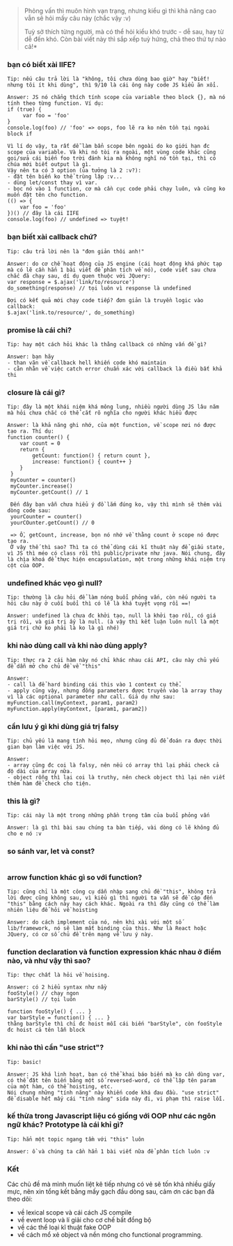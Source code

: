 > Phỏng vấn thì muôn hình vạn trạng, nhưng kiểu gì thì khả năng cao vẫn sẽ hỏi mấy câu này (chắc vậy :v)
> 
> Tuỳ sở thích từng người, mà có thể hỏi kiểu khó trước - dễ sau, hay từ dễ đến khó. Còn bài viết này thì sắp xếp tuỳ hứng, chả theo thứ tự nào cả!*

### bạn có biết xài IIFE?
```
Tip: nếu câu trả lời là "không, tôi chưa dùng bao giờ" hay "biết! nhưng tôi ít khi dùng", thì 9/10 là cái ông này code JS kiểu ăn xổi.

Answer: JS nó chẳng thích tính scope của variable theo block {}, mà nó tính theo từng function. Ví dụ:
if (true) {
     var foo = 'foo'
}
console.log(foo) // 'foo' => oops, foo lẽ ra ko nên tồn tại ngoài block if

Vì lí do vậy, ta rất dễ làm bẩn scope bên ngoài do ko giới hạn đc scope của variable. Và khi nó tòi ra ngoài, một vùng code khác cũng gọi/sửa cái biến foo trời đánh kia mà không nghĩ nó tồn tại, thì có chúa mới biết output là gì.
Vậy nên ta có 3 option (ủa tưởng là 2 :v?):
- đặt tên biến ko thể trùng lặp :v...
- dùng let/const thay vì var.
- bọc nó vào 1 function, cơ mà cần cục code phải chạy luôn, và cũng ko muốn đặt tên cho function.
(() => {
    var foo = 'foo'
})() // đây là cái IIFE
console.log(foo) // undefined => tuyệt!
```

### bạn biết xài callback chứ?
```
Tip: câu trả lời nên là "đơn giản thôi anh!"

Answer: do cơ chế hoạt động của JS engine (cái hoạt động khá phức tạp mà có lẽ cần hẳn 1 bài viết để phân tích về nó), code viết sau chưa chắc đã chạy sau, dí dụ quen thuộc với JQuery:
var response = $.ajax('link/to/resource')
do_something(response) // tọi luôn vì response là undefined

Đợi có kết quả mới chạy code tiếp? đơn giản là truyền logic vào callback:
$.ajax('link.to/resource/', do_something)
```

### promise là cái chi?
```
Tip: hay một cách hỏi khác là thằng callback có những vấn đề gì?

Answer: bạn hãy
- than vãn về callback hell khiến code khó maintain
- cằn nhằn về việc catch error chuẩn xác với callback là điều bất khả thi
```

### closure là cái gì?
```
Tip: đây là một khái niệm khá mông lung, nhiều người dùng JS lâu năm mà hỏi chưa chắc có thể cắt rõ nghĩa cho người khác hiểu được

Answer: là khả năng ghi nhớ, của một function, về scope nơi nó được tạo ra. Thí dụ:
function counter() {
    var count = 0
    return {
        getCount: function() { return count },
        increase: function() { count++ }
    }
 }
 myCounter = counter()
 myCounter.increase()
 myCounter.getCount() // 1
 
 Đến đây bạn vẫn chưa hiểu ý đồ lắm đúng ko, vậy thì mình sẽ thêm vài dòng code sau:
 yourCounter = counter()
 yourCOunter.getCount() // 0
 
 => Ồ, getCount, increase, bọn nó nhớ về thằng count ở scope nó được tạo ra.
 Ờ vậy thế thì sao? Thì ta có thể dùng cái kĩ thuật này để giấu state, vì JS thì méo có class rồi thì public/private như java. Nói chung, đây là chìa khoá để thực hiện encapsulation, một trong những khái niệm trụ cột của OOP.
```

### undefined khác vẹo gì null?
```
Tip: thường là câu hỏi để làm nóng buổi phỏng vấn, còn nếu người ta hỏi câu này ở cuối buổi thì có lẽ là khá tuyệt vọng rồi ==!

Answer: undefined là chưa đc khởi tạo, null là khởi tạo rồi, có giá trị rồi, và giá trị ấy là null. (à vậy thì kết luận luôn null là một giá trị chứ ko phải là ko là gì nhé)
```

### khi nào dùng call và khi nào dùng apply?
```
Tip: thực ra 2 cái hàm này nó chỉ khác nhau cái API, câu này chủ yếu để dẫn mở cho chủ đề về "this"

Answer:
- call là để hard binding cái this vào 1 context cụ thể.
- apply cũng vậy, nhưng đống parameters được truyền vào là array thay vì là các optional parameter như call. Giả dụ như sau:
myFunction.call(myContext, param1, param2)
myFunction.apply(myContext, [param1, param2])
```

### cần lưu ý gì khi dùng giá trị falsy
```
Tip: chủ yếu là mang tính hỏi mẹo, nhưng cũng đủ để đoán ra được thời gian bạn làm việc với JS.

Answer:
- array cũng đc coi là falsy, nên nếu có array thì lại phải check cả độ dài của array nữa.
- object rỗng thì lại coi là truthy, nên check object thì lại nên viết thêm hàm để check cho tiện.
```

### this là gì?
```
Tip: cái này là một trong những phần trọng tâm của buổi phỏng vấn

Answer: là gì thì bài sau chúng ta bàn tiếp, vài dòng có lẽ không đủ cho e nó :v
```

### so sánh var, let và const?
```
```

### arrow function khác gì so với function?
```
Tip: cũng chỉ là một công cụ dẫn nhập sang chủ đề "this", không trả lời được cũng không sau, vì kiểu gì thì người ta vẫn sẽ đề cập đến "this" bằng cách này hay cách khác. Ngoài ra thì đây cũng có thể làm nhiên liệu để hỏi về hoisting

Answer: do cách implement của nó, nên khi xài với một số lib/framework, nó sẽ làm mất binding của this. Như là React hoặc JQuery, có cơ số chủ đề trên mạng về lưu ý này.
```

### function declaration và function expression khác nhau ở điểm nào, và như vậy thì sao?
```
Tip: thực chất là hỏi về hoising.

Answer: có 2 hiểu syntax như nầy
fooStyle() // chạy ngon
barStyle() // tọi luôn

function fooStyle() { ... }
var barStyle = function() { ... }
thằng barStyle thì chỉ đc hoist mỗi cái biến "barStyle", còn fooStyle đc hoist cả tên lẫn block
```

### khi nào thì cần "use strict"?
```
Tip: basic!

Answer: JS khá linh hoạt, bạn có thể khai báo biến mà ko cần dùng var, có thể đặt tên biến bằng một số reversed-word, có thể lặp tên param của một hàm, có thể hoisting, etc.
Nói chung những "tính năng" này khiến code khá đau đầu. "use strict" để disable hết mấy cái "tính năng" sida này đi, vi phạm thì raise lỗi.
```

### kế thừa trong Javascript liệu có giống với OOP như các ngôn ngữ khác? Prototype là cái khỉ gì?
```
Tip: hẳn một topic ngang tầm với "this" luôn

Answer: ồ và chúng ta cần hẳn 1 bài viết nữa để phân tích luôn :v
```

### Kết

Các chủ đề mà mình muốn liệt kê tiếp nhưng có vẻ sẽ tốn khả nhiều giấy mực, nên xin tổng kết bằng mấy gạch đầu dòng sau, cảm ơn các bạn đã theo dõi:
- về lexical scope và cái cách JS compile
- về event loop và lí giải cho cơ chế bất đồng bộ
- về các thể loại kĩ thuật fake OOP
- về cách mổ xẻ object và nền móng cho functional programming.